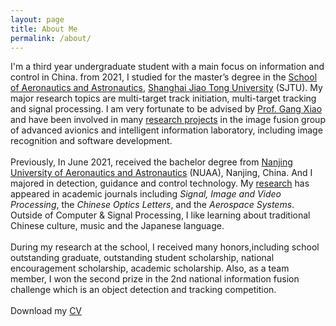 ```yaml
---
layout: page
title: About Me
permalink: /about/
---
```

I'm a third year undergraduate student with a main focus on information and control in China. from 2021, I studied for the master’s degree in the <a href="https://www.aero.sjtu.edu.cn/">School of Aeronautics and Astronautics</a>, <a href="https://www.sjtu.edu.cn/">Shanghai Jiao Tong University</a> (SJTU). My major research topics are multi-target track initiation, multi-target tracking and signal processing. I am very fortunate to be advised by <a href="https://www.aero.sjtu.edu.cn/Data/View/1025"> Prof. Gang Xiao</a> and have been involved in many <a href="https://zengliuivy.github.io/projects">research projects</a> in the image fusion group of advanced avionics and intelligent information laboratory, including image recognition and software development.
<br>
<br>
Previously, In June 2021, received the bachelor degree from <a href="https://www.nuaa.edu.cn/">Nanjing University of Aeronautics and Astronautics</a> (NUAA), Nanjing, China. And I majored in detection, guidance and control technology. My <a href="https://zengliuivy.github.io/research">research</a> has appeared in academic journals including <i>Signal, Image and Video Processing</i>, the <i>Chinese Optics Letters</i>, and the <i>Aerospace Systems</i>. Outside of Computer & Signal Processing, I like learning about traditional Chinese culture, music and the Japanese language.   
<br>
During my research at the school, I received many honors,including school outstanding graduate, outstanding student scholarship, national encouragement scholarship, academic scholarship. Also, as a team member, I won the second prize in the 2nd national information fusion challenge which is an object detection and tracking competition.
<br>
<br>
Download my <a href="https://zengliuivy.github.io/cv.pdf" download="Liu Zeng- CV">CV</a><br>
<br>
